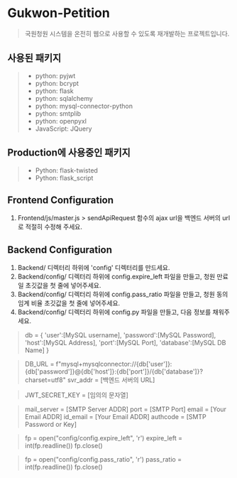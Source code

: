 # Gukwon-Petition
>국원청원 시스템을 온전히 웹으로 사용할 수 있도록 재개발하는 프로젝트입니다.

## 사용된 패키지
>- python: pyjwt
>- python: bcrypt
>- python: flask
>- python: sqlalchemy
>- python: mysql-connector-python
>- python: smtplib
>- python: openpyxl
>- JavaScript: JQuery

## Production에 사용중인 패키지
>- Python: flask-twisted
>- Python: flask_script

## Frontend Configuration
  1. Frontend/js/master.js > sendApiRequest 함수의 ajax url을 백엔드 서버의 url로 적절히 수정해 주세요.

## Backend Configuration
  1. Backend/ 디렉터리 하위에 'config' 디렉터리를 만드세요.
  2. Backend/config/ 디렉터리 하위에 config.expire_left 파일을 만들고, 청원 만료일 초깃값을 첫 줄에 넣어주세요.
  3. Backend/config/ 디렉터리 하위에 config.pass_ratio 파일을 만들고, 청원 동의 임계 비율 초깃값을 첫 줄에 넣어주세요.
  4. Backend/config/ 디렉터리 하위에 config.py 파일을 만들고, 다음 정보를 채워주세요.

  > db = {
  >     'user':[MySQL username],
  >     'password':[MySQL Password],
  >     'host':[MySQL Address],
  >     'port':[MySQL Port],
  >     'database':[MySQL DB Name]
  > }

  > DB_URL = f"mysql+mysqlconnector://{db['user']}:{db['password']}@{db['host']}:{db['port']}/{db['database']}?charset=utf8"
  > svr_addr = [백엔드 서버의 URL]

  > JWT_SECRET_KEY = [임의의 문자열]

  > mail_server = [SMTP Server ADDR]
  > port = [SMTP Port]
  > email = [Your Email ADDR]
  > id_email = [Your Email ADDR]
  > authcode = [SMTP Password or Key]

  > fp = open("config/config.expire_left", 'r')
  > expire_left = int(fp.readline())
  > fp.close()

  > fp = open("config/config.pass_ratio", 'r')
  > pass_ratio = int(fp.readline())
  > fp.close()
